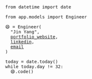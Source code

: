 <pre>
from datetime import date

from app.models import Engineer

😄 = Engineer(
  "Jin Yang",
  <a href="https://chenjinyang.vercel.app/" rel="noopener noreferrer">portfolio_website</a>,
  <a href="https://www.linkedin.com/in/chen-jin-yang-37baa8202/" rel="noopener noreferrer">linkedin</a>,
  <a href="mailto:chenjinyang4192@gmail.com">email</a>
)

today = date.today()
while today.day != 32:
  😄.code()
</pre>
